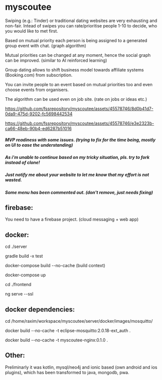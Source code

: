 # myscoutee

Swiping (e.g.: Tinder) or traditional dating websites are very exhausting and non-fair. Intead of swipes you can rate/prioritise people 1-10 to decide, who you would like to met first.
   
Based on mutual priority each person is being assigned to a generated group event with chat. (graph algorithm)
   
Mutual priorities can be changed at any moment, hence the social graph can be improved. (similar to AI reinforced learning)
   
Group dating allows to shift business model towards affiliate systems (Booking.com) from subscription.

You can invite people to an event based on mutual priorities too and even choose events from organisers.
   
The algorithm can be used even on job site. (rate on jobs or ideas etc.)

https://github.com/fssrepository/myscoutee/assets/45578746/8d0b41d7-0da9-475d-9202-fc5698442534

https://github.com/fssrepository/myscoutee/assets/45578746/e3e2323b-ca66-48eb-90b4-ed6287b51016


##### MVP readiness with some issues. (trying to fix for the time being, mostly on UI to ease the understanding)
##### As i'm unable to continue based on my tricky situation, pls. try to fork instead of clone!
##### Just notify me about your website to let me know that my effort is not wasted.
##### Some menu has been commented out. (don't remove, just needs fixing)

firebase:
---------

You need to have a firebase project. (cloud messaging + web app)

docker:
-------
cd ./server

gradle build -x test

docker-compose build --no-cache (build context)

docker-compose up


cd ./frontend

ng serve --ssl

docker dependencies:
--------------------

cd /home/raxim/workspace/myscoutee/server/docker/images/mosquitto/

docker build --no-cache -t eclipse-mosquitto:2.0.18-ext_auth .

docker build --no-cache -t myscoutee-nginx:0.1.0 .

Other:
------

Preliminarly it was kotlin, mysql/neo4j and ionic based (own android and ios plugins), which has been transformed to java, mongodb, pwa.

